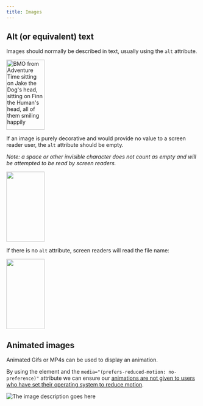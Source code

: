 ```yaml
---
title: Images
---
```


<h2>Alt (or equivalent) text</h2>

<p>Images should normally be described in text, usually using the <code>alt</code> attribute.</p>

<img src="https://i.pinimg.com/originals/1a/a3/60/1aa360e4342c35730bc4d5561fe95685.png" alt="BMO from Adventure Time sitting on Jake the Dog's head, sitting on Finn the Human's head, all of them smiling happily" width="100" height="184" />

<p>If an image is purely decorative and would provide no value to a screen reader user, the <code>alt</code> attribute should be empty.</p>

<p><i>Note: a space or other invisible character does not count as empty and will be attempted to be read by screen readers.</i></p>

<img src="https://i.pinimg.com/originals/1a/a3/60/1aa360e4342c35730bc4d5561fe95685.png" alt="" width="100" height="184" />

<p>If there is no <code>alt</code> attribute, screen readers will read the file name:</p>

<img src="https://i.pinimg.com/originals/1a/a3/60/1aa360e4342c35730bc4d5561fe95685.png" width="100" height="184" />

<h2>Animated images</h2>

<p>Animated Gifs or MP4s can be used to display an animation.</p>

<p>By using the <code><picture></code> element and the <code>media="(prefers-reduced-motion: no-preference)"</code> attribute we can ensure our <a href="https://www.tempertemper.net/blog/progressively-enhanced-animated-content">animations are not given to users who have set their operating system to reduce motion</a>.</p>

<picture>
    <source srcset="https://media.giphy.com/media/pO4UHglOY2vII/giphy.gif" media="(prefers-reduced-motion: no-preference)"></source>
    <img srcset="https://media.tenor.com/images/c18898cf8cc3e1aa5e797d3908151bb0/tenor.png" alt="The image description goes here"/>
</picture>

